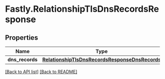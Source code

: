 # Fastly.RelationshipTlsDnsRecordsResponse

## Properties

Name | Type | Description | Notes
------------ | ------------- | ------------- | -------------
**dns_records** | [**RelationshipTlsDnsRecordsResponseDnsRecords**](RelationshipTlsDnsRecordsResponseDnsRecords.md) |  | [optional] 


[[Back to API list]](../../README.md#endpoints) [[Back to README]](../../README.md)
